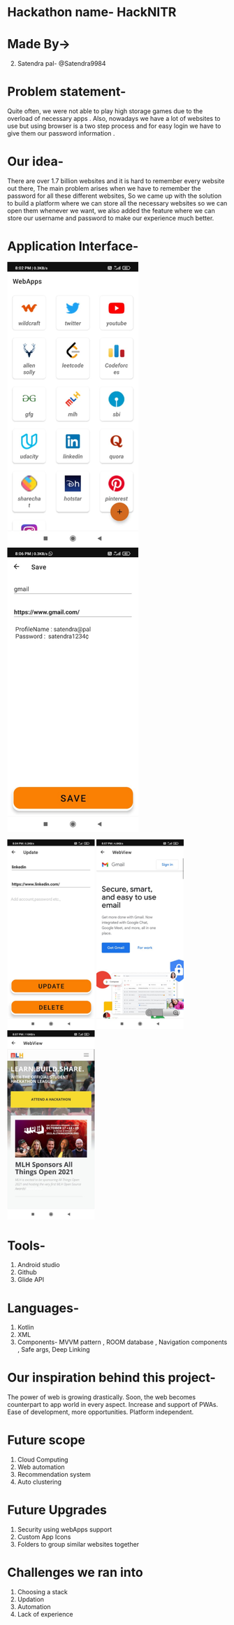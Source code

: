 # Hackathon name- HackNITR

# Made By->
2. Satendra pal- @Satendra9984

# Problem statement-  
Quite often, we were not able to play high storage games due to the overload of necessary apps .
Also, nowadays we have a lot of websites to use but using browser is a two step process and for easy login we have to give them our password information .

# Our idea- 
There are over 1.7 billion websites and it is hard to remember every website out there, The main problem arises when we have to remember the password for all these different websites, So we came up with the solution to build a platform where we can store all the necessary websites so we can open them whenever we want, we also added the feature where we can store our username and password to make our experience much better. 

# Application Interface-
<p float="left">
  <img src="images/two.jpeg" width="300" /> 
  <img src="images/four.jpeg" width="300" />
</p>
<p float="left">
  <img src="images/one.jpeg" width="200" />
  <img src="images/three.jpeg" width="200" />
  <img src="images/five.jpeg" width="200" />
</p>


# Tools-
1. Android studio
2. Github
3. Glide API

# Languages-
1. Kotlin
2. XML
3. Components- MVVM pattern , ROOM database , Navigation components , Safe args, Deep Linking

# Our inspiration behind this project- 
The power of web is growing drastically.
Soon, the web becomes counterpart to app world in every aspect.
Increase and support of PWAs.
Ease of development, more opportunities.
Platform independent.

# Future scope
1. Cloud Computing
2. Web automation 
3. Recommendation system
4. Auto clustering

# Future Upgrades
1. Security using webApps support
2. Custom App Icons
3. Folders to group similar websites together

# Challenges we ran into
1. Choosing a stack
2. Updation
3. Automation
4. Lack of experience
